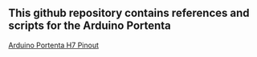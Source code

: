 ## This github repository contains references and scripts for the Arduino Portenta

[Arduino Portenta H7 Pinout](https://github.com/AnchorageBot/YouTube/blob/e86b080c23eb80d07bbd997be2c9c9e601b83a7f/ArduinoPortenta/pinoutPortentaH7.pdf)

